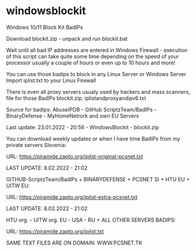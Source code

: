 # windowsblockit
Windows 10/11 Block Kit BadIPs 

Download blockit.zip - unpack and run blockit.bat

Wait until all bad IP addresses are entered in Windows Firewall - execution of this script can take quite some time depending on the speed of your processor usually a couple of hours or even up to 10 hours and more!

You can use those badips to block in any Linux Server or Windows Server
Import iplist.txt to your Linux Firewall

There is even all proxy servers usualy used by hackers and mass scanners, file for those BadIPs blockit.zip:  iplistandproxyandipv6.txt

Source for badips: AbuseIPDB - GitHub ScriptzTeam/BadIPs - BinaryDefense - MyHomeNetrork and own EU Servers

Last update: 23.01.2022 - 20:56 - WindowsBlockit - blockit.zip


You can download weekly updates or when I have time BadIPs from my private servers Slovenia:

URL: https://piramide.zapto.org/iplist-original-pcsnet.txt


LAST UPDATE: 8.02.2022 - 21:02

GITHUB-ScriptzTeam/BadIPs + BINARYDEFENSE + PCSNET SI + HTU EU + UITW EU:

URL: https://piramide.zapto.org/iplist-extra-pcsnet.txt


LAST UPDATE: 8.02.2022 - 21:02

HTU org. - UITW org. EU - USA - RU + ALL OTHER SERVERS BADIPS:

URL: https://piramide.zapto.org/iplist.txt


SAME TEXT FILES ARE ON DOMAIN: WWW.PCSNET.TK


